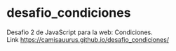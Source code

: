 # desafio_condiciones
Desafio 2 de JavaScript para la web: Condiciones. <br>
Link https://camisauurus.github.io/desafio_condiciones/
